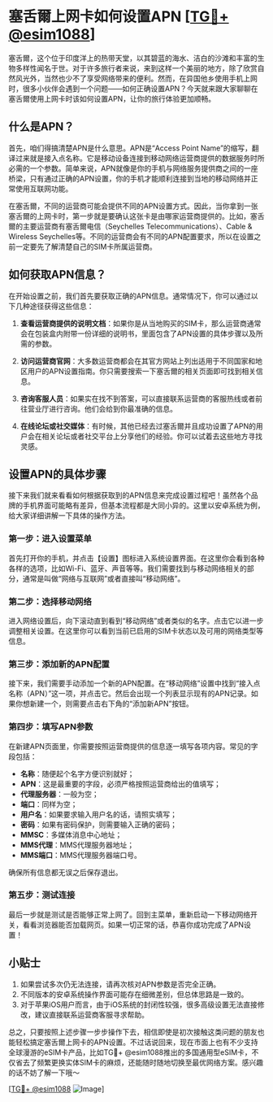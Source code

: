 # 塞舌爾上网卡如何设置APN [[TG💪+ @esim1088](https://t.me/s/esim1088)]

塞舌爾，这个位于印度洋上的热带天堂，以其碧蓝的海水、洁白的沙滩和丰富的生物多样性闻名于世。对于许多旅行者来说，来到这样一个美丽的地方，除了欣赏自然风光外，当然也少不了享受网络带来的便利。然而，在异国他乡使用手机上网时，很多小伙伴会遇到一个问题——如何正确设置APN？今天就来跟大家聊聊在塞舌爾使用上网卡时该如何设置APN，让你的旅行体验更加顺畅。

## 什么是APN？

首先，咱们得搞清楚APN是什么意思。APN是“Access Point Name”的缩写，翻译过来就是接入点名称。它是移动设备连接到移动网络运营商提供的数据服务时所必需的一个参数。简单来说，APN就像是你的手机与网络服务提供商之间的一座桥梁，只有通过正确的APN设置，你的手机才能顺利连接到当地的移动网络并正常使用互联网功能。

在塞舌爾，不同的运营商可能会提供不同的APN设置方式。因此，当你拿到一张塞舌爾的上网卡时，第一步就是要确认这张卡是由哪家运营商提供的。比如，塞舌爾的主要运营商有塞舌爾电信（Seychelles Telecommunications）、Cable & Wireless Seychelles等。不同的运营商会有不同的APN配置要求，所以在设置之前一定要先了解清楚自己的SIM卡所属运营商。

## 如何获取APN信息？

在开始设置之前，我们首先要获取正确的APN信息。通常情况下，你可以通过以下几种途径获得这些信息：

1. **查看运营商提供的说明文档**：如果你是从当地购买的SIM卡，那么运营商通常会在包装盒内附带一份详细的说明书，里面包含了APN设置的具体步骤以及所需的参数。

2. **访问运营商官网**：大多数运营商都会在其官方网站上列出适用于不同国家和地区用户的APN设置指南。你只需要搜索一下塞舌爾的相关页面即可找到相关信息。

3. **咨询客服人员**：如果实在找不到答案，可以直接联系运营商的客服热线或者前往营业厅进行咨询。他们会给到你最准确的信息。

4. **在线论坛或社交媒体**：有时候，其他已经去过塞舌爾并且成功设置了APN的用户会在相关论坛或者社交平台上分享他们的经验。你可以试着去这些地方寻找灵感。

## 设置APN的具体步骤

接下来我们就来看看如何根据获取到的APN信息来完成设置过程吧！虽然各个品牌的手机界面可能略有差异，但基本流程都是大同小异的。这里以安卓系统为例，给大家详细讲解一下具体的操作方法。

### 第一步：进入设置菜单

首先打开你的手机，并点击【设置】图标进入系统设置界面。在这里你会看到各种各样的选项，比如Wi-Fi、蓝牙、声音等等。我们需要找到与移动网络相关的部分，通常是叫做“网络与互联网”或者直接叫“移动网络”。

### 第二步：选择移动网络

进入网络设置后，向下滚动直到看到“移动网络”或者类似的名字。点击它以进一步调整相关设置。在这里你可以看到当前已启用的SIM卡状态以及可用的网络类型等信息。

### 第三步：添加新的APN配置

接下来，我们需要手动添加一个新的APN配置。在“移动网络”设置中找到“接入点名称（APN）”这一项，并点击它。然后会出现一个列表显示现有的APN记录。如果你想新建一个，则需要点击右下角的“添加新APN”按钮。

### 第四步：填写APN参数

在新建APN页面里，你需要按照运营商提供的信息逐一填写各项内容。常见的字段包括：
- **名称**：随便起个名字方便识别就好；
- **APN**：这是最重要的字段，必须严格按照运营商给出的值填写；
- **代理服务器**：一般为空；
- **端口**：同样为空；
- **用户名**：如果要求输入用户名的话，请照实填写；
- **密码**：如果有密码保护，则需要输入正确的密码；
- **MMSC**：多媒体消息中心地址；
- **MMS代理**：MMS代理服务器地址；
- **MMS端口**：MMS代理服务器端口号。

确保所有信息都无误之后保存退出。

### 第五步：测试连接

最后一步就是测试是否能够正常上网了。回到主菜单，重新启动一下移动网络开关，看看浏览器能否加载网页。如果一切正常的话，恭喜你成功完成了APN设置！

## 小贴士

1. 如果尝试多次仍无法连接，请再次核对APN参数是否完全正确。
2. 不同版本的安卓系统操作界面可能存在细微差别，但总体思路是一致的。
3. 对于苹果iOS用户而言，由于iOS系统的封闭性较强，很多高级设置无法直接修改，建议直接联系运营商客服寻求帮助。

总之，只要按照上述步骤一步步操作下去，相信即使是初次接触这类问题的朋友也能轻松搞定塞舌爾上网卡的APN设置。不过话说回来，现在市面上也有不少支持全球漫游的eSIM卡产品，比如TG💪+ @esim1088推出的多国通用型eSIM卡，不仅省去了频繁更换实体SIM卡的麻烦，还能随时随地切换至最优网络方案。感兴趣的话不妨了解一下哦～

[[TG💪+ @esim1088](https://t.me/s/esim1088) ![Image](https://i.postimg.cc/4NQfJmqS/Snipaste-2025-05-13-00-14-12.png)]